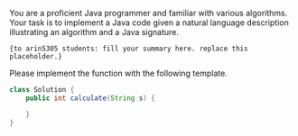 You are a proficient Java programmer and familiar with various algorithms.
Your task is to implement a Java code given a natural language description illustrating an algorithm and a Java signature.

```
{to arin5305 students: fill your summary here. replace this placeholder.}
```

Please implement the function with the following template.

```java
class Solution {
    public int calculate(String s) {

    }
}
```